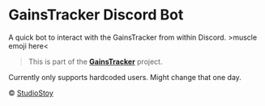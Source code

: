 # GainsTracker Discord Bot

A quick bot to interact with the GainsTracker from within Discord. >muscle emoji here< 

> This is part of the [**GainsTracker**](https://github.com/StudioStoy/GainsTracker) project.

Currently only supports hardcoded users. Might change that one day.

© [StudioStoy](https://studiostoy.nl)
